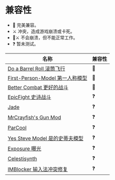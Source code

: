 # 兼容性

* 👫 完美兼容。
* ⚔️ 冲突，造成游戏崩溃或卡死。
* 👫⚔️ 不会崩溃，但不能正常工作。
* ❓ 暂未测试。

| 名称                                                                         | 兼容性 |
| ---------------------------------------------------------------------------- | ------ |
| [Do a Barrel Roll 滚筒飞行](https://github.com/enjarai/do-a-barrel-roll)     | 👫      |
| [First-Person-Model 第一人称模型](https://github.com/tr7zw/FirstPersonModel) | 👫      |
| [Better Combat 更好的战斗](https://github.com/ZsoltMolnarrr/BetterCombat)    | 👫      |
| [EpicFight 史诗战斗](https://github.com/Yesssssman/epicfightmod)             | ❓      |
| [Jade](https://github.com/Snownee/Jade)                                      | ❓      |
| [MrCrayfish's Gun Mod](https://github.com/MrCrayfish/MrCrayfishGunMod)       | ❓      |
| [ParCool](https://github.com/alRex-U/ParCool)                                | ❓      |
| [Yes Steve Model 是的史蒂夫模型](https://github.com/TartaricAcid/ysm)        | ❓      |
| [Exposure 曝光](https://github.com/mortuusars/Exposure)                      | ❓      |
| [Celestisynth](https://github.com/AquexTheSeal/Celestisynth)                 | ❓      |
| [IMBlocker 输入法冲突修复](https://github.com/reserveword/IMBlocker)         | ❓      |
